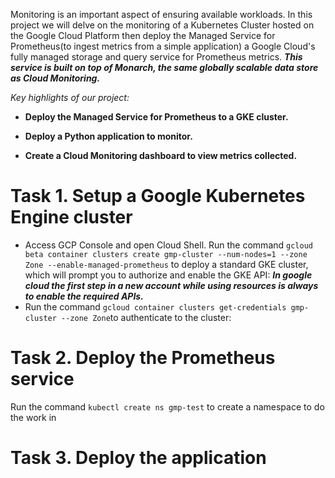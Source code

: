 Monitoring is an important aspect of ensuring available workloads. In this project we will delve on the monitoring of a Kubernetes Cluster hosted on the Google Cloud Platform then deploy the Managed Service for Prometheus(to ingest metrics from a simple application) a Google Cloud's fully managed storage and query service for Prometheus metrics. 
**_This service is built on top of Monarch, the same globally scalable data store as Cloud Monitoring._**

_Key highlights of our project:_

- **Deploy the Managed Service for Prometheus to a GKE cluster.**

- **Deploy a Python application to monitor.**

- **Create a Cloud Monitoring dashboard to view metrics collected.**

# Task 1. Setup a Google Kubernetes Engine cluster

- Access GCP Console and open Cloud Shell. Run the command ```gcloud beta container clusters create gmp-cluster --num-nodes=1 --zone Zone --enable-managed-prometheus``` to deploy a standard GKE cluster, which will prompt you to authorize and enable the GKE API: **_In google cloud the first step in a new account while using resources is always to enable the required APIs._**
- Run the command ```gcloud container clusters get-credentials gmp-cluster --zone Zone```to authenticate to the cluster:

# Task 2. Deploy the Prometheus service

Run the command ```kubectl create ns gmp-test``` to create a namespace to do the work in

# Task 3. Deploy the application
